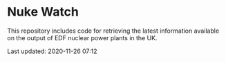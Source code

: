 # Nuke Watch

This repository includes code for retrieving the latest information available on the output of EDF nuclear power plants in the UK.

Last updated: 2020-11-26 07:12